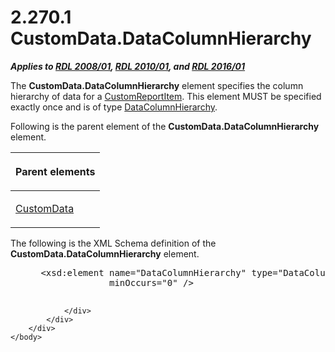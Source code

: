 <html dir="LTR" xmlns:mshelp="http://msdn.microsoft.com/mshelp" xmlns:ddue="http://ddue.schemas.microsoft.com/authoring/2003/5" xmlns:xlink="http://www.w3.org/1999/xlink" xmlns:tool="http://www.microsoft.com/tooltip">
    <head>
        <meta http-equiv="Content-Type" content="text/html; CHARSET=utf-8"></meta>
        <meta name="save" content="history"></meta>
        <title>2.270.1 CustomData.DataColumnHierarchy</title>
        <xml>
            <mshelp:toctitle title="2.270.1 CustomData.DataColumnHierarchy"></mshelp:toctitle>
            <mshelp:rltitle title="[MS-RDL]: CustomData.DataColumnHierarchy"></mshelp:rltitle>
            <mshelp:keyword index="A" term="63745f18-88b8-4a32-82e9-f223c7d0874b"></mshelp:keyword>
            <mshelp:attr name="DCSext.ContentType" value="open specification"></mshelp:attr>
            <mshelp:attr name="AssetID" value="63745f18-88b8-4a32-82e9-f223c7d0874b"></mshelp:attr>
            <mshelp:attr name="TopicType" value="kbRef"></mshelp:attr>
            <mshelp:attr name="DCSext.Title" value="[MS-RDL]: CustomData.DataColumnHierarchy" />
        </xml>
    </head>
    <body>
        <div id="header">
            <h1 class="heading">2.270.1 CustomData.DataColumnHierarchy</h1>
        </div>
        <div id="mainSection">
            <div id="mainBody">
                <div id="allHistory" class="saveHistory"></div>
                <div id="sectionSection0" class="section" name="collapseableSection">
                    

<p><b><i>Applies to </i></b><a href="1e855f94-4617-47e4-b89e-0856c6cb420f.html"><b><i>RDL 2008/01</i></b></a><b><i>,
</i></b><a href="3428e690-a348-4ec7-8a6a-8efb42d2cdee.html"><b><i>RDL 2010/01</i></b></a><b><i>,
and </i></b><a href="52ce3983-2bfc-4e72-9359-42aaf5fe4509.html"><b><i>RDL 2016/01</i></b></a></p>

<p>The <b>CustomData.DataColumnHierarchy</b> element specifies
the column hierarchy of data for a <a href="6bb7b35c-e517-4444-a96b-9f2ccdd1a642.html">CustomReportItem</a>. This
element MUST be specified exactly once and is of type <a href="b07a8118-c24f-4e21-bc8b-9640d40efa1e.html">DataColumnHierarchy</a>.</p>

<p>Following is the parent element of the <b>CustomData.DataColumnHierarchy</b>
element.</p>

<table>
 <thead>
  <tr>
   <th>
   <p>Parent elements</p>
   </th>
  </tr>
 </thead>
 <tr>
  <td>
  <p><a href="7c5c39bd-6a38-4d28-805b-63959242c268.html">CustomData</a>
  </p>
  </td>
 </tr>
</table>

<p>The following is the XML Schema definition of the <b>CustomData.DataColumnHierarchy</b>
element.           </p>

<dl>
<dd>
<div><pre> &lt;xsd:element name=&quot;DataColumnHierarchy&quot; type=&quot;DataColumnHierarchyType&quot; 
              minOccurs=&quot;0&quot; /&gt;
  
</pre></div>
</dd></dl>


                </div>
            </div>
        </div>
    </body>
</html>